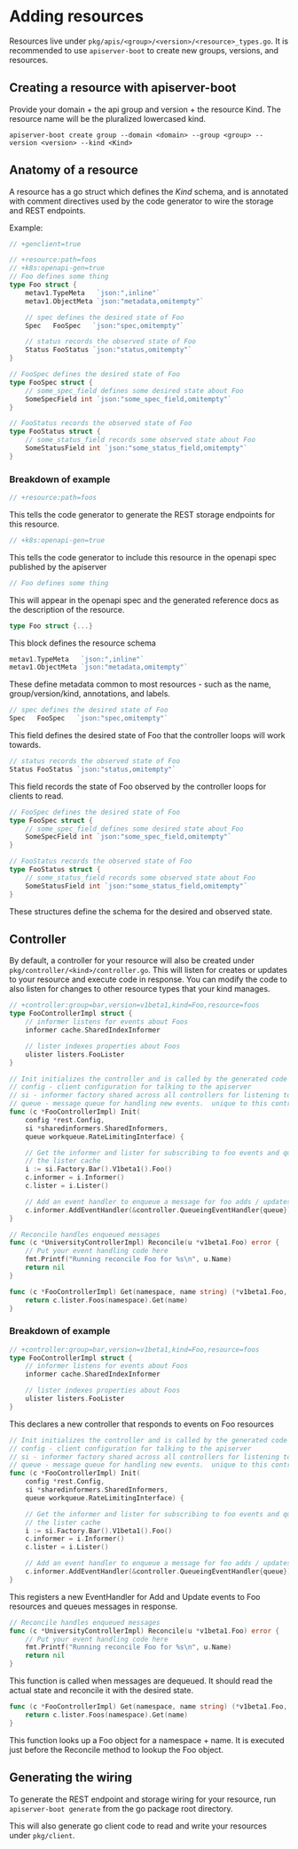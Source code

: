 # Adding resources

Resources live under `pkg/apis/<group>/<version>/<resource>_types.go`.
It is recommended to use `apiserver-boot` to create new groups,
versions, and resources.

## Creating a resource with apiserver-boot

Provide your domain + the api group and version + the resource Kind.
The resource name will be the pluralized lowercased kind.

`apiserver-boot create group --domain <domain> --group <group> --version <version> --kind <Kind>`

## Anatomy of a resource

A resource has a go struct which defines the *Kind* schema, and is
annotated with comment directives used by the code generator to
wire the storage and REST endpoints.

Example:

```go
// +genclient=true

// +resource:path=foos
// +k8s:openapi-gen=true
// Foo defines some thing
type Foo struct {
	metav1.TypeMeta   `json:",inline"`
	metav1.ObjectMeta `json:"metadata,omitempty"`

    // spec defines the desired state of Foo
	Spec   FooSpec   `json:"spec,omitempty"`

    // status records the observed state of Foo
	Status FooStatus `json:"status,omitempty"`
}

// FooSpec defines the desired state of Foo
type FooSpec struct {
    // some_spec_field defines some desired state about Foo
	SomeSpecField int `json:"some_spec_field,omitempty"`
}

// FooStatus records the observed state of Foo
type FooStatus struct {
	// some_status_field records some observed state about Foo
	SomeStatusField int `json:"some_status_field,omitempty"`
}
```

### Breakdown of example

```go
// +resource:path=foos
```

This tells the code generator to generate the REST
storage endpoints for this resource.

```go
// +k8s:openapi-gen=true
```

This tells the code generator to include this
resource in the openapi spec published by the apiserver

```go
// Foo defines some thing
```

This will appear in the openapi spec and the
generated reference docs as the description of the resource.

```go
type Foo struct {...}
```

This block defines the resource schema

```go
metav1.TypeMeta   `json:",inline"`
metav1.ObjectMeta `json:"metadata,omitempty"`
```

These define metadata common to most resources - such as
the name, group/version/kind, annotations, and labels.

```go
// spec defines the desired state of Foo
Spec   FooSpec   `json:"spec,omitempty"`
```

This field defines the desired state of Foo that the controller loops
will work towards.

```go
// status records the observed state of Foo
Status FooStatus `json:"status,omitempty"`
```

This field records the state of Foo observed by the controller loops
for clients to read.

```go
// FooSpec defines the desired state of Foo
type FooSpec struct {
    // some_spec_field defines some desired state about Foo
	SomeSpecField int `json:"some_spec_field,omitempty"`
}

// FooStatus records the observed state of Foo
type FooStatus struct {
	// some_status_field records some observed state about Foo
	SomeStatusField int `json:"some_status_field,omitempty"`
}
```

These structures define the schema for the desired and observed
state.

## Controller

By default, a controller for your resource will also be created under
`pkg/controller/<kind>/controller.go`.  This will listen for creates
or updates to your resource and execute code in response.  You can modify
the code to also listen for changes to other resource types that your
kind manages.

```go
// +controller:group=bar,version=v1beta1,kind=Foo,resource=foos
type FooControllerImpl struct {
	// informer listens for events about Foos
	informer cache.SharedIndexInformer

	// lister indexes properties about Foos
	ulister listers.FooLister
}

// Init initializes the controller and is called by the generated code
// config - client configuration for talking to the apiserver
// si - informer factory shared across all controllers for listening to events and indexing resource properties
// queue - message queue for handling new events.  unique to this controller.
func (c *FooControllerImpl) Init(
	config *rest.Config,
	si *sharedinformers.SharedInformers,
	queue workqueue.RateLimitingInterface) {

	// Get the informer and lister for subscribing to foo events and querying foos from
	// the lister cache
	i := si.Factory.Bar().V1beta1().Foo()
	c.informer = i.Informer()
	c.lister = i.Lister()

	// Add an event handler to enqueue a message for foo adds / updates
	c.informer.AddEventHandler(&controller.QueueingEventHandler{queue})
}

// Reconcile handles enqueued messages
func (c *UniversityControllerImpl) Reconcile(u *v1beta1.Foo) error {
    // Put your event handling code here
	fmt.Printf("Running reconcile Foo for %s\n", u.Name)
	return nil
}

func (c *FooControllerImpl) Get(namespace, name string) (*v1beta1.Foo, error) {
	return c.lister.Foos(namespace).Get(name)
}
```

### Breakdown of example

```go
// +controller:group=bar,version=v1beta1,kind=Foo,resource=foos
type FooControllerImpl struct {
	// informer listens for events about Foos
	informer cache.SharedIndexInformer

	// lister indexes properties about Foos
	ulister listers.FooLister
}
```

This declares a new controller that responds to events on Foo resources

```go
// Init initializes the controller and is called by the generated code
// config - client configuration for talking to the apiserver
// si - informer factory shared across all controllers for listening to events and indexing resource properties
// queue - message queue for handling new events.  unique to this controller.
func (c *FooControllerImpl) Init(
	config *rest.Config,
	si *sharedinformers.SharedInformers,
	queue workqueue.RateLimitingInterface) {

	// Get the informer and lister for subscribing to foo events and querying foos from
	// the lister cache
	i := si.Factory.Bar().V1beta1().Foo()
	c.informer = i.Informer()
	c.lister = i.Lister()

	// Add an event handler to enqueue a message for foo adds / updates
	c.informer.AddEventHandler(&controller.QueueingEventHandler{queue})
}
```

This registers a new EventHandler for Add and Update events to Foo resources
and queues messages in response.

```go
// Reconcile handles enqueued messages
func (c *UniversityControllerImpl) Reconcile(u *v1beta1.Foo) error {
    // Put your event handling code here
	fmt.Printf("Running reconcile Foo for %s\n", u.Name)
	return nil
}
```

This function is called when messages are dequeued.  It should read the
actual state and reconcile it with the desired state.

```go
func (c *FooControllerImpl) Get(namespace, name string) (*v1beta1.Foo, error) {
	return c.lister.Foos(namespace).Get(name)
}
```

This function looks up a Foo object for a namespace + name.  It is executed
just before the Reconcile method to lookup the Foo object.

## Generating the wiring

To generate the REST endpoint and storage wiring for your resource,
run `apiserver-boot generate` from the go package root directory.

This will also generate go client code to read and write your resources under `pkg/client`.